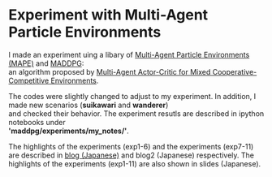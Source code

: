 # Experiment with Multi-Agent Particle Environments

I made an experiment uing a libary of [Multi-Agent Particle Environments (MAPE)](https://github.com/openai/multiagent-particle-envs) and [MADDPG](https://github.com/openai/maddpg):  
an algorithm proposed by [Multi-Agent Actor-Critic for Mixed Cooperative-Competitive Environments](https://arxiv.org/pdf/1706.02275.pdf).

The codes were slightly changed to adjust to my experiment. In addition, I made new scenarios (**suikawari** and **wanderer**)  
and checked their behavior. The experiment resutls are described in ipython notebooks under  
**'maddpg/experiments/my_notes/'**.

The highlights of the experiments (exp1-6) and the experiments (exp7-11) are described in [blog (Japanese)](https://recruit.gmo.jp/engineer/jisedai/blog/multi-agent-reinforcement-learning/) and blog2 (Japanese) respectively. The highlights of the experiments (exp1-11) are also shown in slides (Japanese).

